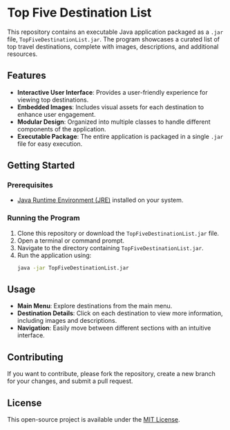 # Top Five Destination List

This repository contains an executable Java application packaged as a `.jar` file, `TopFiveDestinationList.jar`. The program showcases a curated list of top travel destinations, complete with images, descriptions, and additional resources. 

## Features

- **Interactive User Interface**: Provides a user-friendly experience for viewing top destinations.
- **Embedded Images**: Includes visual assets for each destination to enhance user engagement.
- **Modular Design**: Organized into multiple classes to handle different components of the application.
- **Executable Package**: The entire application is packaged in a single `.jar` file for easy execution.

## Getting Started

### Prerequisites

- [Java Runtime Environment (JRE)](https://www.oracle.com/java/technologies/javase-jre8-downloads.html) installed on your system.

### Running the Program

1. Clone this repository or download the `TopFiveDestinationList.jar` file.
2. Open a terminal or command prompt.
3. Navigate to the directory containing `TopFiveDestinationList.jar`.
4. Run the application using:
   ```bash
   java -jar TopFiveDestinationList.jar
   ```

## Usage

- **Main Menu**: Explore destinations from the main menu.
- **Destination Details**: Click on each destination to view more information, including images and descriptions.
- **Navigation**: Easily move between different sections with an intuitive interface.

## Contributing

If you want to contribute, please fork the repository, create a new branch for your changes, and submit a pull request.

## License

This open-source project is available under the [MIT License](LICENSE).
